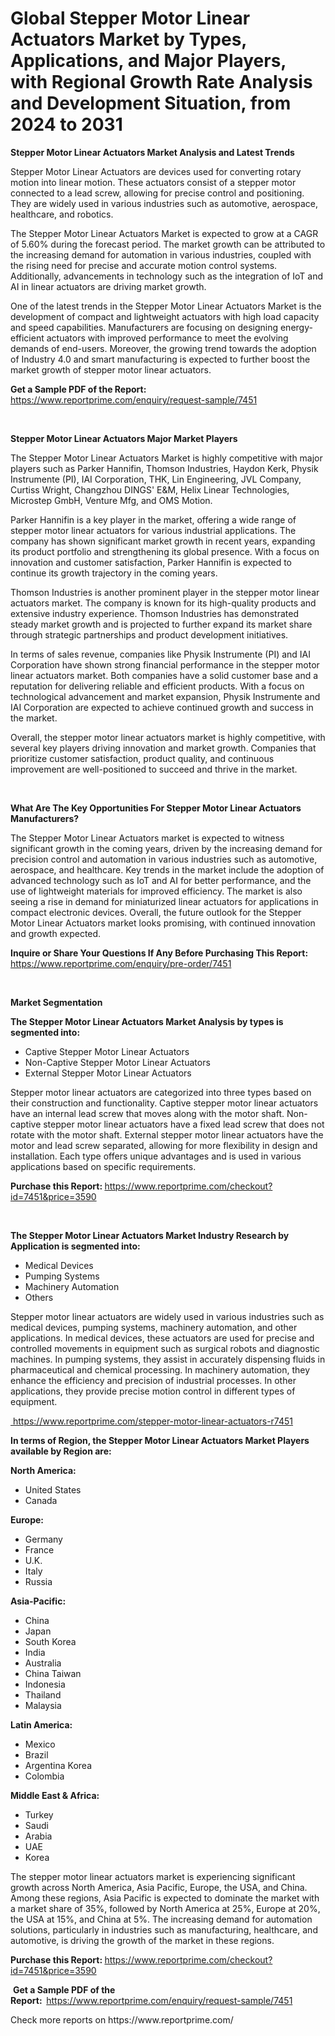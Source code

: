 <p><h1>Global Stepper Motor Linear Actuators Market by Types, Applications, and Major Players, with Regional Growth Rate Analysis and Development Situation, from 2024 to 2031</h1></p><p><strong>Stepper Motor Linear Actuators Market Analysis and Latest Trends</strong></p>
<p><p>Stepper Motor Linear Actuators are devices used for converting rotary motion into linear motion. These actuators consist of a stepper motor connected to a lead screw, allowing for precise control and positioning. They are widely used in various industries such as automotive, aerospace, healthcare, and robotics.</p><p>The Stepper Motor Linear Actuators Market is expected to grow at a CAGR of 5.60% during the forecast period. The market growth can be attributed to the increasing demand for automation in various industries, coupled with the rising need for precise and accurate motion control systems. Additionally, advancements in technology such as the integration of IoT and AI in linear actuators are driving market growth.</p><p>One of the latest trends in the Stepper Motor Linear Actuators Market is the development of compact and lightweight actuators with high load capacity and speed capabilities. Manufacturers are focusing on designing energy-efficient actuators with improved performance to meet the evolving demands of end-users. Moreover, the growing trend towards the adoption of Industry 4.0 and smart manufacturing is expected to further boost the market growth of stepper motor linear actuators.</p></p>
<p><strong>Get a Sample PDF of the Report:&nbsp;</strong> <a href="https://www.reportprime.com/enquiry/request-sample/7451">https://www.reportprime.com/enquiry/request-sample/7451</a></p>
<p>&nbsp;</p>
<p><strong>Stepper Motor Linear Actuators Major Market Players</strong></p>
<p><p>The Stepper Motor Linear Actuators Market is highly competitive with major players such as Parker Hannifin, Thomson Industries, Haydon Kerk, Physik Instrumente (PI), IAI Corporation, THK, Lin Engineering, JVL Company, Curtiss Wright, Changzhou DINGS' E&M, Helix Linear Technologies, Microstep GmbH, Venture Mfg, and OMS Motion.</p><p>Parker Hannifin is a key player in the market, offering a wide range of stepper motor linear actuators for various industrial applications. The company has shown significant market growth in recent years, expanding its product portfolio and strengthening its global presence. With a focus on innovation and customer satisfaction, Parker Hannifin is expected to continue its growth trajectory in the coming years.</p><p>Thomson Industries is another prominent player in the stepper motor linear actuators market. The company is known for its high-quality products and extensive industry experience. Thomson Industries has demonstrated steady market growth and is projected to further expand its market share through strategic partnerships and product development initiatives.</p><p>In terms of sales revenue, companies like Physik Instrumente (PI) and IAI Corporation have shown strong financial performance in the stepper motor linear actuators market. Both companies have a solid customer base and a reputation for delivering reliable and efficient products. With a focus on technological advancement and market expansion, Physik Instrumente and IAI Corporation are expected to achieve continued growth and success in the market.</p><p>Overall, the stepper motor linear actuators market is highly competitive, with several key players driving innovation and market growth. Companies that prioritize customer satisfaction, product quality, and continuous improvement are well-positioned to succeed and thrive in the market.</p></p>
<p>&nbsp;</p>
<p><strong>What Are The Key Opportunities For Stepper Motor Linear Actuators Manufacturers?</strong></p>
<p><p>The Stepper Motor Linear Actuators market is expected to witness significant growth in the coming years, driven by the increasing demand for precision control and automation in various industries such as automotive, aerospace, and healthcare. Key trends in the market include the adoption of advanced technology such as IoT and AI for better performance, and the use of lightweight materials for improved efficiency. The market is also seeing a rise in demand for miniaturized linear actuators for applications in compact electronic devices. Overall, the future outlook for the Stepper Motor Linear Actuators market looks promising, with continued innovation and growth expected.</p></p>
<p><strong>Inquire or Share Your Questions If Any Before Purchasing This Report:</strong> <a href="https://www.reportprime.com/enquiry/pre-order/7451">https://www.reportprime.com/enquiry/pre-order/7451</a></p>
<p>&nbsp;</p>
<p><strong>Market Segmentation</strong></p>
<p><strong>The Stepper Motor Linear Actuators Market Analysis by types is segmented into:</strong></p>
<p><ul><li>Captive Stepper Motor Linear Actuators</li><li>Non-Captive Stepper Motor Linear Actuators</li><li>External Stepper Motor Linear Actuators</li></ul></p>
<p><p>Stepper motor linear actuators are categorized into three types based on their construction and functionality. Captive stepper motor linear actuators have an internal lead screw that moves along with the motor shaft. Non-captive stepper motor linear actuators have a fixed lead screw that does not rotate with the motor shaft. External stepper motor linear actuators have the motor and lead screw separated, allowing for more flexibility in design and installation. Each type offers unique advantages and is used in various applications based on specific requirements.</p></p>
<p><strong>Purchase this Report:&nbsp;</strong><a href="https://www.reportprime.com/checkout?id=7451&price=3590">https://www.reportprime.com/checkout?id=7451&price=3590</a></p>
<p>&nbsp;</p>
<p><strong>The Stepper Motor Linear Actuators Market Industry Research by Application is segmented into:</strong></p>
<p><ul><li>Medical Devices</li><li>Pumping Systems</li><li>Machinery Automation</li><li>Others</li></ul></p>
<p><p>Stepper motor linear actuators are widely used in various industries such as medical devices, pumping systems, machinery automation, and other applications. In medical devices, these actuators are used for precise and controlled movements in equipment such as surgical robots and diagnostic machines. In pumping systems, they assist in accurately dispensing fluids in pharmaceutical and chemical processing. In machinery automation, they enhance the efficiency and precision of industrial processes. In other applications, they provide precise motion control in different types of equipment.</p></p>
<p><a href="https://www.reportprime.com/stepper-motor-linear-actuators-r7451">&nbsp;https://www.reportprime.com/stepper-motor-linear-actuators-r7451</a></p>
<p><strong>In terms of Region, the Stepper Motor Linear Actuators Market Players available by Region are:</strong></p>
<p>
    <p> <strong> North America: </strong>
        <ul>
            <li>United States</li>
            <li>Canada</li>
        </ul>
        </p> 
    <p> <strong> Europe: </strong>
        <ul>
            <li>Germany</li>
            <li>France</li>
            <li>U.K.</li>
            <li>Italy</li>
            <li>Russia</li>
        </ul>
        </p> 
    <p> <strong> Asia-Pacific: </strong>
        <ul>
            <li>China</li>
            <li>Japan</li>
            <li>South Korea</li>
            <li>India</li>
            <li>Australia</li>
            <li>China Taiwan</li>
            <li>Indonesia</li>
            <li>Thailand</li>
            <li>Malaysia</li>
        </ul>
        </p> 
    <p> <strong> Latin America: </strong>
        <ul>
            <li>Mexico</li>
            <li>Brazil</li>
            <li>Argentina Korea</li>
            <li>Colombia</li>
        </ul>
        </p> 
    <p> <strong> Middle East & Africa: </strong>
        <ul>
            <li>Turkey</li>
            <li>Saudi</li>
            <li>Arabia</li>
            <li>UAE</li>
            <li>Korea</li>
        </ul>
    </p>
    </p>
<p><p>The stepper motor linear actuators market is experiencing significant growth across North America, Asia Pacific, Europe, the USA, and China. Among these regions, Asia Pacific is expected to dominate the market with a market share of 35%, followed by North America at 25%, Europe at 20%, the USA at 15%, and China at 5%. The increasing demand for automation solutions, particularly in industries such as manufacturing, healthcare, and automotive, is driving the growth of the market in these regions.</p></p>
<p><strong>Purchase this Report: </strong><a href="https://www.reportprime.com/checkout?id=7451&price=3590">https://www.reportprime.com/checkout?id=7451&price=3590</a></p>
<p>&nbsp;<strong>Get a Sample PDF of the Report:&nbsp;&nbsp;</strong><a href="https://www.reportprime.com/enquiry/request-sample/7451">https://www.reportprime.com/enquiry/request-sample/7451</a></p>
<p><strong></strong></p>
<p>Check more reports on https://www.reportprime.com/</p>